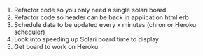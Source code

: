 1) Refactor code so you only need a single solari board
2) Refactor code so header can be back in application.html.erb
3) Schedule data to be updated every x minutes (chron or Heroku scheduler)
4) Look into speeding up Solari board time to display
5) Get board to work on Heroku